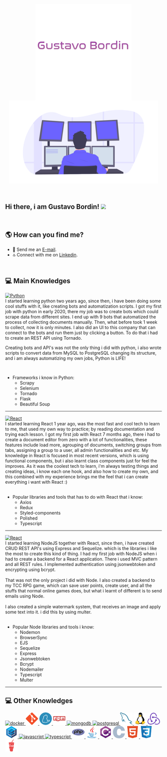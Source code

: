 <p align="center">
  <a href="#">
    <img align="center" width="310" src="me.gif" />
  </a>
  <a href="#">
    <img align="center" width="480" src="banner.png" />
  </a>
</p>
<br>

## Hi there, i am Gustavo Bordin! <img src="https://raw.githubusercontent.com/iampavangandhi/iampavangandhi/master/gifs/Hi.gif" width="30px"></h2>

<br>

## 🌎 How can you find me?

- 📧 Send me an [E-mail](mailto:gustavo.bordin@unesp.br).
- 🔝 Connect with me on [Linkedin](https://www.linkedin.com/in/gustavo-bordin/).

<br>

## 💻 Main Knowledges

<a href="https://www.mongodb.com/" target="_blank">
    <img
      src="https://encrypted-tbn0.gstatic.com/images?q=tbn%3AANd9GcST7bzbXFWfirHTw1hVykMb5d3zpI8W3HPt9A&usqp=CAU"
      alt="Python"
      width="100"
      height="40"
    />
</a>
<br>
I started learning python two years ago, since then, i have been doing some cool stuffs with it, like creating bots and automatization scripts. I got my first job with python in early 2020, there my job was to create bots which could scrape data from different sites. I end up with 9 bots that automatized the process of collecting documents manually. Then, what before took 1 week to collect, now it is only minutes.
I also did an UI to this company that can connect to the bots and run them just by clicking a button. To do that i had to create an REST API using Tornado.

Creating bots and API's was not the only thing i did with python, i also wrote scripts to convert data from MySQL to PostgreSQL changing its structure, and i am always automatizing my own jobs, Python is LIFE!

<br>

- Frameworks i know in Python:
  - Scrapy
  - Selenium
  - Tornado
  - Flask
  - Beautiful Soup

---

<a href="https://www.mongodb.com/" target="_blank">
    <img
      src="https://www.webhozz.com/code/wp-content/uploads/2020/01/logo-reactjs.jpg"
      alt="React"
      width="100"
      height="50"
    />
</a>
<br>
I started learning React 1 year ago, was the most fast and cool tech to learn to me, that used my own way to practice; by reading documentation and trying each lesson. I got my first job with React 7 months  ago, there i had to create a document editor  from zero with a lot of functionalities, these features include load more, agrouping of documents, switching groups from tabs, assigning a group to a user, all admin functionalities and etc.
My knowledge in React is focused in most recent versions, which is using functional components, but i also learnt class components just for feel the improves.
As it was the coolest tech to learn, i'm always testing things and creating ideas, i know each one hook, and also how to create my own, and this combined with my experience brings me the feel that i can create everything i want with React :)

<br>

<br>

- Popular libraries and tools that has to do with React that i know:
  - Axios
  - Redux
  - Styled-components
  - Polished
  - Typescript

---

<a href="https://www.mongodb.com/" target="_blank">
    <img
      src="https://pplware.sapo.pt/wp-content/uploads/2016/05/nodejs_04.jpg"
      alt="React"
      width="100"
      height="40"
    />
</a>
<br>
I started learning NodeJS together with React, since then, i have created CRUD REST API's using Express and Sequelize. which is the libraries i like the most to create this kind of thing. I had my first job with NodeJS when i had to create a backend for a React application. There i used MVC pattern and all REST rules. I implemented authentication using jsonwebtoken and encrypting using bcrypt.<br><br>
That was not the only project i did with Node. I also created a backend to my TCC RPG game, which can save user points, create user, and all the stuffs that normal online games does, but what i learnt of different is to send emails using Node.<br><br>
I also created a simple watermark system, that receives an image and apply some text into it. i did this by using multer.
<br>

<br>

- Popular Node libraries and tools i know:
  - Nodemon
  - BrowserSync
  - EJS
  - Sequelize
  - Express
  - Jsonwebtoken
  - Bcrypt
  - Nodemailer
  - Typescript
  - Multer

---

## 💻 Other Knowledges

<p align="left">
  <a href="https://www.docker.com/" target="_blank">
    <img
      src="https://devicons.github.io/devicon/devicon.git/icons/docker/docker-original-wordmark.svg"
      alt="docker"
      width="40"
      height="40"
    />
  </a>
 
  <a href="https://git-scm.com" target="_blank">
    <img
      src="https://raw.githubusercontent.com/devicons/devicon/40cd6bc89a299dc50ac289f8e3b071d0dff49d9c/icons/git/git-original.svg"
      alt="Git"
      width="40"
      height="40"
    />
  </a>
  <a href="https://yarnpkg.com" target="_blank">
    <img
      src="https://raw.githubusercontent.com/devicons/devicon/40cd6bc89a299dc50ac289f8e3b071d0dff49d9c/icons/yarn/yarn-original.svg"
      alt="Yarn"
      width="40"
      height="40"
    />
  </a>
  <a href="https://www.npmjs.com" target="_blank">
    <img
      src="https://raw.githubusercontent.com/devicons/devicon/40cd6bc89a299dc50ac289f8e3b071d0dff49d9c/icons/npm/npm-original-wordmark.svg"
      alt="NPM"
      width="40"
      height="40"
    />
  </a>
 
  <a href="https://www.mongodb.com/" target="_blank">
    <img
      src="https://devicons.github.io/devicon/devicon.git/icons/mongodb/mongodb-original-wordmark.svg"
      alt="mongodb"
      width="40"
      height="40"
    />
  </a>
 
  <a href="https://www.postgresql.org" target="_blank">
    <img
      src="https://devicons.github.io/devicon/devicon.git/icons/postgresql/postgresql-original-wordmark.svg"
      alt="postgresql"
      width="40"
      height="40"
    />
  </a>
  
  <a href="https://www.mysql.com" target="_blank">
    <img
      src="https://raw.githubusercontent.com/devicons/devicon/40cd6bc89a299dc50ac289f8e3b071d0dff49d9c/icons/mysql/mysql-original.svg"
      alt="MySQL"
      width="40"
      height="40"
    />
  </a>

   <a href="https://pt.wikipedia.org/wiki/Linux" target="_blank">
    <img
      src="https://raw.githubusercontent.com/devicons/devicon/40cd6bc89a299dc50ac289f8e3b071d0dff49d9c/icons/linux/linux-original.svg"
      alt="Linux"
      width="40"
      height="40"
    />
  </a>
  <a href="https://redux.js.org" target="_blank">
    <img
      src="https://raw.githubusercontent.com/devicons/devicon/40cd6bc89a299dc50ac289f8e3b071d0dff49d9c/icons/redux/redux-original.svg"
      alt="Redux"
      width="40"
      height="40"
    />
  </a>
  <a href="https://sequelize.org" target="_blank">
    <img
      src="https://raw.githubusercontent.com/devicons/devicon/40cd6bc89a299dc50ac289f8e3b071d0dff49d9c/icons/sequelize/sequelize-original.svg"
      alt="Sequelize"
      width="40"
      height="40"
    />
  </a>
  <a
    href="https://developer.mozilla.org/en-US/docs/Web/JavaScript"
    target="_blank"
  >
    <img
      src="https://devicons.github.io/devicon/devicon.git/icons/javascript/javascript-original.svg"
      alt="javascript"
      width="40"
      height="40"
    />
  </a>
  
  <a href="https://www.typescriptlang.org/" target="_blank">
    <img
      src="https://devicons.github.io/devicon/devicon.git/icons/typescript/typescript-original.svg"
      alt="typescript"
      width="40"
      height="40"
    />
  </a>
  <a href="https://www.php.net/" target="_blank">
    <img
      src="https://raw.githubusercontent.com/devicons/devicon/40cd6bc89a299dc50ac289f8e3b071d0dff49d9c/icons/php/php-original.svg"
      alt="PHP"
      width="40"
      height="40"
    />
  </a>
  <a href="https://docs.oracle.com/en/java/javase/15/" target="_blank">
    <img
      src="https://raw.githubusercontent.com/devicons/devicon/40cd6bc89a299dc50ac289f8e3b071d0dff49d9c/icons/java/java-original.svg"
      alt="Java"
      width="40"
      height="40"
    />
  </a>
  <a href="https://docs.microsoft.com/pt-br/dotnet/csharp/" target="_blank">
    <img
      src="https://raw.githubusercontent.com/devicons/devicon/40cd6bc89a299dc50ac289f8e3b071d0dff49d9c/icons/csharp/csharp-original.svg"
      alt="C#"
      width="40"
      height="40"
    />
  </a>
  <a href="https://docs.microsoft.com/pt-br/cpp/?view=msvc-160" target="_blank">
    <img
      src="https://raw.githubusercontent.com/devicons/devicon/40cd6bc89a299dc50ac289f8e3b071d0dff49d9c/icons/c/c-original.svg"
      alt="C/C++"
      width="40"
      height="40"
    />
  </a>
   <a href="https://pt.wikipedia.org/wiki/HTML5" target="_blank">
    <img
      src="https://raw.githubusercontent.com/devicons/devicon/40cd6bc89a299dc50ac289f8e3b071d0dff49d9c/icons/html5/html5-plain.svg"
      alt="HTML 5"
      width="40"
      height="40"
    />
  </a>
   <a href="https://developer.mozilla.org/pt-BR/docs/Web/CSS" target="_blank">
    <img
      src="https://raw.githubusercontent.com/devicons/devicon/40cd6bc89a299dc50ac289f8e3b071d0dff49d9c/icons/css3/css3-original.svg"
      alt="CSS"
      width="40"
      height="40"
    />
  </a>

   <a href="https://gulpjs.com" target="_blank">
    <img
      src="https://raw.githubusercontent.com/devicons/devicon/40cd6bc89a299dc50ac289f8e3b071d0dff49d9c/icons/gulp/gulp-plain.svg"
      alt="Gulp"
      width="40"
      height="40"
    />
  </a>
</p>

